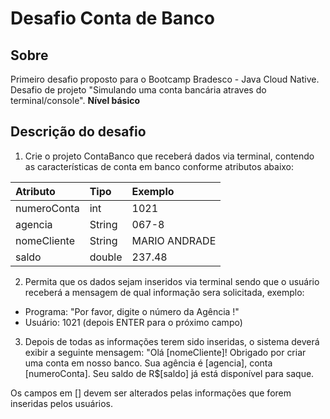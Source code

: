 # Desafio Conta de Banco

## Sobre

Primeiro desafio proposto para o Bootcamp Bradesco - Java Cloud Native. Desafio de projeto "Simulando uma conta bancária atraves do terminal/console". **Nível básico**

## Descrição do desafio

1. Crie o projeto ContaBanco que receberá dados via terminal, contendo as características de conta em banco conforme atributos abaixo:

| Atributo    | Tipo    | Exemplo      |
|:------------|:--------|:-------------|
| numeroConta | int     | 1021         |
| agencia     | String  | 067-8        |
| nomeCliente | String  | MARIO ANDRADE|
| saldo       | double  | 237.48       |

2. Permita que os dados sejam inseridos via terminal sendo que o usuário receberá a mensagem de qual informação sera solicitada, exemplo:

* Programa: "Por favor, digite o número da Agência !"
* Usuário: 1021 (depois ENTER para o próximo campo)

3. Depois de todas as informações terem sido inseridas, o sistema deverá exibir a seguinte mensagem:
"Olá [nomeCliente]! Obrigado por criar uma conta em nosso banco. Sua agência é [agencia], conta [numeroConta]. Seu saldo de R$[saldo] já está disponível para saque.

Os campos em [] devem ser alterados pelas informações que forem inseridas pelos usuários.
